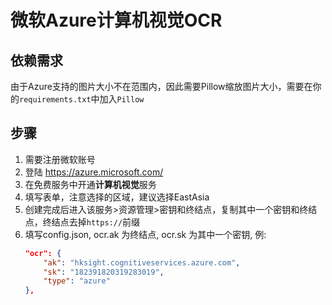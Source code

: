 # 微软Azure计算机视觉OCR

## 依赖需求

由于Azure支持的图片大小不在范围内，因此需要Pillow缩放图片大小，需要在你的`requirements.txt`中加入`Pillow` 

## 步骤

 1. 需要注册微软账号
 2. 登陆 https://azure.microsoft.com/
 3. 在免费服务中开通**计算机视觉**服务
 4. 填写表单，注意选择的区域，建议选择EastAsia
 5. 创建完成后进入该服务>资源管理>密钥和终结点，复制其中一个密钥和终结点，终结点去掉`https://`前缀
 6. 填写config.json, ocr.ak 为终结点, ocr.sk 为其中一个密钥, 例:
    ```json
    "ocr": {
        "ak": "hksight.cognitiveservices.azure.com",
        "sk": "182391820319283019",
        "type": "azure"
    },
    ```
